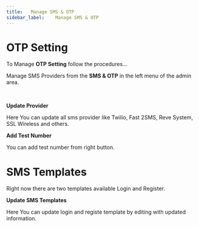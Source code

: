 ```yaml
---
title:   Manage SMS & OTP
sidebar_label:    Manage SMS & OTP
---
```



# OTP Setting

To Manage **OTP Setting** follow the procedures…

 Manage SMS Providers from the **SMS & OTP** in the left menu of the admin area.

&nbsp;


**Update Provider**

 Here You can update all sms provider like Twilio, Fast 2SMS, Reve System, SSL Wireless and others.



**Add Test Number**

 You can add test number from right button.




# SMS Templates

Right now there are two templates available Login and Register. 



**Update SMS Templates**

 Here You can update login and registe template by editing with updated information.
